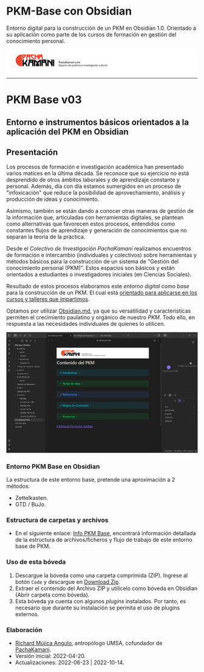 # PKM-Base con Obsidian
Entorno digital para la construcción de un PKM en Obsidian 1.0. Orientado a su aplicación como parte de los cursos de formación en gestión del conocimiento personal.

![](05%20Archivo/Plantillas/pachakamani.jpg)

---
# PKM Base v03
## Entorno e instrumentos básicos orientados a la aplicación del PKM en Obsidian

## Presentación
Los procesos de formación e investigación académica han presentado varios matices en la última década. Se reconoce que su ejercicio no está desprendido de otros ámbitos laborales y de aprendizaje constante y personal. Además, día con día estamos sumergidos en un proceso de "infoxicación" que reduce la posibilidad de aprovechamiento, análisis y producción de ideas y conocimiento.

Asimismo, también se están dando a conocer otras maneras de gestión de la información que, articuladas con herramientas digitales, se plantean como alternativas que favorecen estos procesos, entendidos como constantes flujos de aprendizaje y generación de conocimientos que no separan la teoría de la práctica.

Desde el _Colectivo de Investigación PachaKamani_ realizamos encuentros de formación e intercambio (individuales y colectivos) sobre herramientas y métodos básicos para la construcción de un sistema de "Gestión del conocimiento personal (PKM)". Estos espacios son básicos y están orientados a estudiantes o investigadores iniciales (en Ciencias Sociales). 

Resultado de estos procesos elaboramos este _entorno digital_ como _base_ para la construcción de un PKM. El cual está [orientado para aplicarse en los cursos y talleres que impartimos](https://pachakamani.com/blog/curso-gestion-conocimiento-personal-pkm-investigadores-sociales-2022/). 

Optamos por utilizar [Obsidian.md](https://obsidian.md/), ya que su versatilidad y características permiten el crecimiento paulatino y orgánico de nuestro _PKM_. Todo ello, en respuesta a las necesidades individuales de quienes lo utilicen.

![](05%20Archivo/Plantillas/PKM-kamani.JPG)

### Entorno PKM Base en Obsidian
La estructura de este entorno base, pretende una aproximación a 2 métodos:
- Zettelkasten.
- GTD / BuJo.

### Estructura de carpetas y archivos
- En el siguiente enlace: [Info PKM Base](Info%20PKM%20Base.md), encontrará información detallada de la estructura de archivos/ficheros y flujo de trabajo de este entorno base de PKM.

### Uso de esta bóveda
1. Descargue la bóveda como una carpeta comprimida (ZIP). Ingrese al botón `Code` y descargue en [Download Zip](https://github.com/RichardMujsica/PKM-Base-Obsidian/archive/refs/heads/main.zip).
2. Extraer el contenido del Archivo ZIP y utilícelo como bóveda en Obsidian (Abrir carpeta como bóveda).
3. Esta bóveda ya cuenta con algunos _plugins_ instalados. Por tanto, es necesario que durante su instalación se permita el uso de plugins externos.

### Elaboración
- [Richard Mújica Angulo](https://bio.link/richardmujica), antropólogo UMSA, cofundador de [PachaKamani](https://pachakamani.com/).
- Versión inicial: 2022-04-20.
- Actualizaciones: 2022-06-23 | 2022-10-14.
